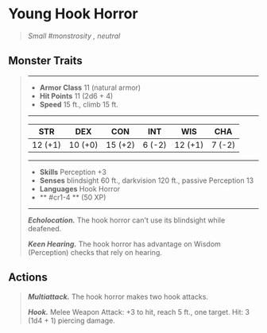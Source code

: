 # Young Hook Horror
>*Small #monstrosity , neutral*
## Monster Traits
>___
>- **Armor Class** 11 (natural armor)
>- **Hit Points** 11 (2d6 + 4)
>- **Speed** 15 ft., climb 15 ft.
>___
>|STR|DEX|CON|INT|WIS|CHA|
>|:---:|:---:|:---:|:---:|:---:|:---:|
>|12 (+1)|10 (+0)|15 (+2)|6 (-2)|12 (+1)|7 (-2)|
>___
>- **Skills** Perception +3
>- **Senses** blindsight 60 ft., darkvision 120 ft., passive Perception 13
>- **Languages** Hook Horror
>- ** #cr1-4 ** (50 XP)
>___
>***Echolocation.*** The hook horror can't use its blindsight while deafened.  
>
>***Keen Hearing.*** The hook horror has advantage on Wisdom (Perception) checks that rely on hearing.  
>
## Actions
>***Multiattack.*** The hook horror makes two hook attacks.  
>
>***Hook.*** Melee Weapon Attack: +3 to hit, reach 5 ft., one target. Hit: 3 (1d4 + 1) piercing damage.